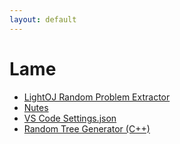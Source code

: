 ```yaml
---
layout: default
---
```


# Lame

* [LightOJ Random Problem Extractor](./lo-solve-random)
* [Nutes](./nutes)
* [VS Code Settings.json](./vs-code-settings.json)
* [Random Tree Generator (C++)](./random-tree-generator.cc)
